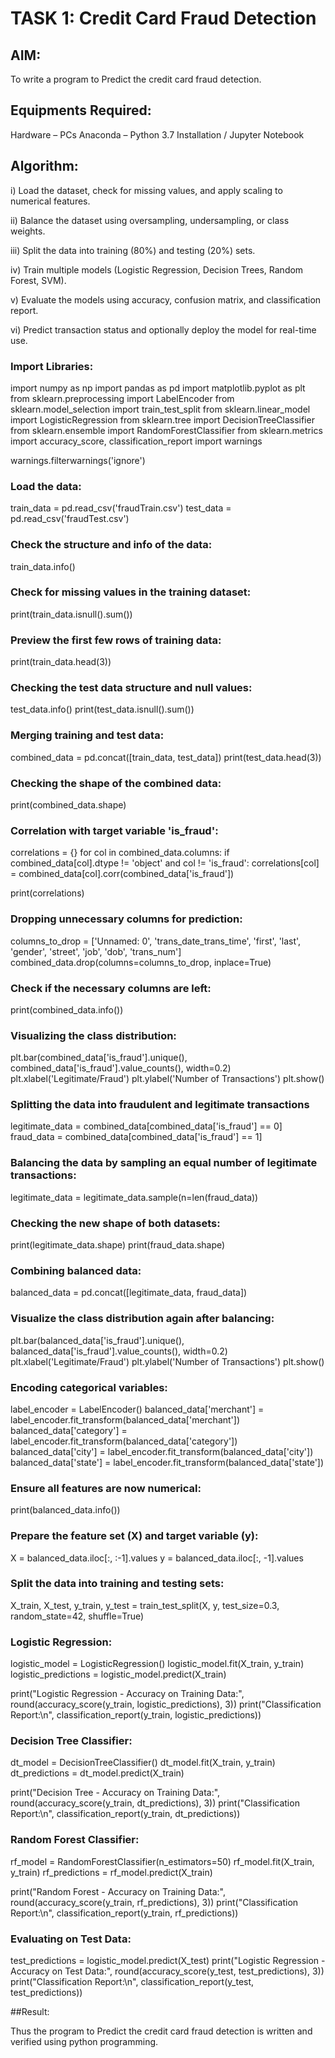 # TASK 1: Credit Card Fraud Detection ##


## AIM:
To write a program to  Predict the credit card fraud detection.

## Equipments Required:
Hardware – PCs
Anaconda – Python 3.7 Installation / Jupyter Notebook

## Algorithm:

i) Load the dataset, check for missing values, and apply scaling to numerical features.

ii) Balance the dataset using oversampling, undersampling, or class weights.

iii) Split the data into training (80%) and testing (20%) sets.

iv) Train multiple models (Logistic Regression, Decision Trees, Random Forest, SVM).

v) Evaluate the models using accuracy, confusion matrix, and classification report.

vi) Predict transaction status and optionally deploy the model for real-time use.

### Import Libraries:

import numpy as np
import pandas as pd
import matplotlib.pyplot as plt
from sklearn.preprocessing import LabelEncoder
from sklearn.model_selection import train_test_split
from sklearn.linear_model import LogisticRegression
from sklearn.tree import DecisionTreeClassifier
from sklearn.ensemble import RandomForestClassifier
from sklearn.metrics import accuracy_score, classification_report
import warnings

warnings.filterwarnings('ignore')


### Load the data:

train_data = pd.read_csv('fraudTrain.csv')
test_data = pd.read_csv('fraudTest.csv')

### Check the structure and info of the data:

train_data.info()


### Check for missing values in the training dataset:

print(train_data.isnull().sum())


### Preview the first few rows of training data:

print(train_data.head(3))


### Checking the test data structure and null values:

test_data.info()
print(test_data.isnull().sum())


### Merging training and test data:

combined_data = pd.concat([train_data, test_data])
print(test_data.head(3))


### Checking the shape of the combined data:

print(combined_data.shape)


### Correlation with target variable 'is_fraud':

correlations = {}
for col in combined_data.columns:
    if combined_data[col].dtype != 'object' and col != 'is_fraud':
        correlations[col] = combined_data[col].corr(combined_data['is_fraud'])

print(correlations)


### Dropping unnecessary columns for prediction:

columns_to_drop = ['Unnamed: 0', 'trans_date_trans_time', 'first', 'last', 'gender', 'street', 'job', 'dob', 'trans_num']
combined_data.drop(columns=columns_to_drop, inplace=True)


### Check if the necessary columns are left:

print(combined_data.info())


### Visualizing the class distribution:

plt.bar(combined_data['is_fraud'].unique(), combined_data['is_fraud'].value_counts(), width=0.2)
plt.xlabel('Legitimate/Fraud')
plt.ylabel('Number of Transactions')
plt.show()


### Splitting the data into fraudulent and legitimate transactions

legitimate_data = combined_data[combined_data['is_fraud'] == 0]
fraud_data = combined_data[combined_data['is_fraud'] == 1]


### Balancing the data by sampling an equal number of legitimate transactions:

legitimate_data = legitimate_data.sample(n=len(fraud_data))


### Checking the new shape of both datasets:

print(legitimate_data.shape)
print(fraud_data.shape)


### Combining balanced data:

balanced_data = pd.concat([legitimate_data, fraud_data])


### Visualize the class distribution again after balancing:

plt.bar(balanced_data['is_fraud'].unique(), balanced_data['is_fraud'].value_counts(), width=0.2)
plt.xlabel('Legitimate/Fraud')
plt.ylabel('Number of Transactions')
plt.show()


### Encoding categorical variables:

label_encoder = LabelEncoder()
balanced_data['merchant'] = label_encoder.fit_transform(balanced_data['merchant'])
balanced_data['category'] = label_encoder.fit_transform(balanced_data['category'])
balanced_data['city'] = label_encoder.fit_transform(balanced_data['city'])
balanced_data['state'] = label_encoder.fit_transform(balanced_data['state'])


### Ensure all features are now numerical:

print(balanced_data.info())


### Prepare the feature set (X) and target variable (y):

X = balanced_data.iloc[:, :-1].values
y = balanced_data.iloc[:, -1].values


### Split the data into training and testing sets:

X_train, X_test, y_train, y_test = train_test_split(X, y, test_size=0.3, random_state=42, shuffle=True)


### Logistic Regression:

logistic_model = LogisticRegression()
logistic_model.fit(X_train, y_train)
logistic_predictions = logistic_model.predict(X_train)

print("Logistic Regression - Accuracy on Training Data:", round(accuracy_score(y_train, logistic_predictions), 3))
print("Classification Report:\n", classification_report(y_train, logistic_predictions))


### Decision Tree Classifier:

dt_model = DecisionTreeClassifier()
dt_model.fit(X_train, y_train)
dt_predictions = dt_model.predict(X_train)

print("Decision Tree - Accuracy on Training Data:", round(accuracy_score(y_train, dt_predictions), 3))
print("Classification Report:\n", classification_report(y_train, dt_predictions))


### Random Forest Classifier:

rf_model = RandomForestClassifier(n_estimators=50)
rf_model.fit(X_train, y_train)
rf_predictions = rf_model.predict(X_train)

print("Random Forest - Accuracy on Training Data:", round(accuracy_score(y_train, rf_predictions), 3))
print("Classification Report:\n", classification_report(y_train, rf_predictions))


### Evaluating on Test Data:

test_predictions = logistic_model.predict(X_test)
print("Logistic Regression - Accuracy on Test Data:", round(accuracy_score(y_test, test_predictions), 3))
print("Classification Report:\n", classification_report(y_test, test_predictions))

##Result:

Thus the program to  Predict the credit card fraud detection is written and verified using python programming.

